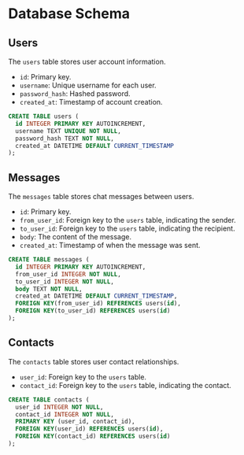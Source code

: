 # Database Schema

## Users

The `users` table stores user account information.

- `id`: Primary key.
- `username`: Unique username for each user.
- `password_hash`: Hashed password.
- `created_at`: Timestamp of account creation.

```sql
CREATE TABLE users (
  id INTEGER PRIMARY KEY AUTOINCREMENT,
  username TEXT UNIQUE NOT NULL,
  password_hash TEXT NOT NULL,
  created_at DATETIME DEFAULT CURRENT_TIMESTAMP
);
```

## Messages

The `messages` table stores chat messages between users.

- `id`: Primary key.
- `from_user_id`: Foreign key to the `users` table, indicating the sender.
- `to_user_id`: Foreign key to the `users` table, indicating the recipient.
- `body`: The content of the message.
- `created_at`: Timestamp of when the message was sent.

```sql
CREATE TABLE messages (
  id INTEGER PRIMARY KEY AUTOINCREMENT,
  from_user_id INTEGER NOT NULL,
  to_user_id INTEGER NOT NULL,
  body TEXT NOT NULL,
  created_at DATETIME DEFAULT CURRENT_TIMESTAMP,
  FOREIGN KEY(from_user_id) REFERENCES users(id),
  FOREIGN KEY(to_user_id) REFERENCES users(id)
);
```

## Contacts

The `contacts` table stores user contact relationships.

- `user_id`: Foreign key to the `users` table.
- `contact_id`: Foreign key to the `users` table, indicating the contact.

```sql
CREATE TABLE contacts (
  user_id INTEGER NOT NULL,
  contact_id INTEGER NOT NULL,
  PRIMARY KEY (user_id, contact_id),
  FOREIGN KEY(user_id) REFERENCES users(id),
  FOREIGN KEY(contact_id) REFERENCES users(id)
);
```
